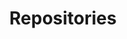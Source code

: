 ---
title: Repositories
layout: collection
permalink: /repos/
collection: repos
entries_layout: list
classes: wide
header:
  overlay_color: "#4b0966"

---